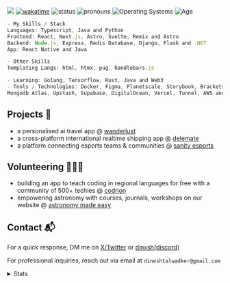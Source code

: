 ![](https://komarev.com/ghpvc/?username=dinxsh) [![wakatime](https://wakatime.com/badge/user/018cddd8-b17b-4e5f-a792-bed4da250ea7.svg)](https://wakatime.com/@018cddd8-b17b-4e5f-a792-bed4da250ea7)
![status](https://img.shields.io/badge/Status-Sleep_Deprieved-c70000) ![pronouns](https://img.shields.io/badge/Pronouns-He/Him-8A2BE2) ![Operating Systems](https://img.shields.io/badge/OS-macOS_Windows_Linux-253469) ![Age](https://img.shields.io/badge/3_May_2005-c70000)


```Javascript
- My Skills / Stack
Languages: Typescript, Java and Python
Frontend: React, Next.js, Astro, Svelte, Remix and Astro
Backend: Node.js, Express, Redis Database, Django, Flask and .NET
App: React Native and Java

- Other Skills
Templating Langs: html, htmx, pug, handlebars.js

- Learning: Golang, Tensorflow, Rust, Java and Web3
- Tools / Technologies: Docker, Figma, Planetscale, Storybook, Brackets,
Mongodb Atlas, Upstash, Supabase, DigitalOcean, Vercel, Tunnel, AWS and Firebase
```

## Projects 🎯
- a personalised ai travel app @ [wanderlust](https://mywanderlust.app)
- a cross-platform international realtime shipping app @ [delemate](https://delemate.com)
- a platform connecting esports teams & communities @ [sanity esports](https://sanityesports.live)

## Volunteering 🙋🏽‍♂️
- building an app to teach coding in regional languages for free with a community of 500+ techies @ [codrion](https://x.com/dineshcodes)
- empowering astronomy with courses, journals, workshops on our website @ [astronomy made easy](https://astronomymadeeasy.vercel.app)

## Contact 📬

For a quick response, DM me on [X/Twitter](https://x.com/dineshcodes) or [dinxsh(discord)](https://discord.com/users/989106479699210310)

For professional inquiries, reach out via email at ``dineshtalwadker@gmail.com``


<details>
  <summary>Stats</summary> <br>
  
  ![Dinesh's GitHub stats](https://github-readme-stats-dinxsh.vercel.app/api?username=dinxsh&show_icons=true&theme=radical) 

  <!--START_SECTION:waka-->

```rust
Total Time: 71 hrs 44 mins

JavaScript   53 hrs 53 mins  >>>>>>>>>>>>>>>>>>>------   75.12 %
Astro        11 hrs 25 mins  >>>>---------------------   15.92 %
JSON         2 hrs 34 mins   >------------------------   03.60 %
TypeScript   1 hr 53 mins    >------------------------   02.63 %
Markdown     1 hr 9 mins     -------------------------   01.60 %
Python       24 mins         -------------------------   00.57 %
C++          9 mins          -------------------------   00.21 %
XML          7 mins          -------------------------   00.17 %
Other        5 mins          -------------------------   00.12 %
```

<!--END_SECTION:waka-->
</details>
